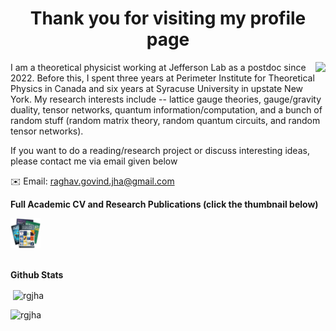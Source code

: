 ### 
<h1 align="center"> Thank you for visiting my profile page </h1>  
<a href="https://komarev.com/ghpvc/?username=rgjha"><img align="right" src="https://komarev.com/ghpvc/?username=rgjha&color=orange" /></a>

I am a theoretical physicist working at Jefferson Lab as a postdoc since 2022. Before this, I spent three 
years at Perimeter Institute for Theoretical Physics in Canada and six years at Syracuse University in upstate New York. 
My research interests include --  lattice gauge theories, gauge/gravity duality, tensor networks, quantum
information/computation, and a bunch of random stuff (random matrix theory, 
random quantum circuits, and random tensor networks). 

If you want to do a reading/research project or discuss interesting ideas, please contact me via email given below

✉️  Email: [raghav.govind.jha@gmail.com](mailto:raghav.govind.jha@gmail.com)
  
<summary><b> Full Academic CV and Research Publications (click the thumbnail below) </b></summary>
 
<a href="https://rgjha.github.io/raghav_jha_cv.pdf" target="_blank" rel="noreferrer"><img src="https://github.com/rgjha/rgjha.github.io/blob/master/gallery/image1.png" width="48" height="48" /></a></p>

 </br> 
 
 <summary><b>Github Stats</b></summary>
 <p>&nbsp;<img align="center" src="https://github-readme-stats.vercel.app/api?username=rgjha&show_icons=true&locale=en&theme=algolia" alt="rgjha" /></p>

<p><img align="left" src="https://github-readme-stats.vercel.app/api/top-langs?username=rgjha&show_icons=true&theme=algolia&locale=en&layout=compact" alt="rgjha" /></p>  
